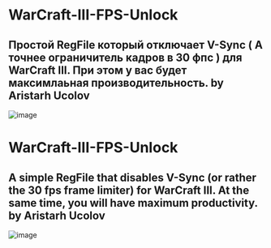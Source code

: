 # WarCraft-III-FPS-Unlock
## Простой RegFile который отключает V-Sync ( А точнее ограничитель кадров в 30 фпс ) для WarCraft III. При этом у вас будет максимлаьная производительность. by Aristarh Ucolov
![image](https://github.com/user-attachments/assets/9ce0b912-71c1-4ca8-a628-33e44670f848)

# WarCraft-III-FPS-Unlock
## A simple RegFile that disables V-Sync (or rather the 30 fps frame limiter) for WarCraft III. At the same time, you will have maximum productivity. by Aristarh Ucolov
![image](https://github.com/user-attachments/assets/f547557d-a86a-4a58-a768-801d6758b2af)
